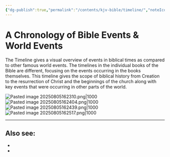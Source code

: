 ```yaml
---
{"dg-publish":true,"permalink":"/contents/kjv-bible/timeline/","noteIcon":"","created":"2025-08-05T16:21:48.471+08:00"}
---
```


# A Chronology of Bible Events & World Events

The Timeline gives a visual overview of events in biblical times as compared to other famous world events. The timelines in the individual books of the Bible are different, focusing on the events occurring in the books themselves. This timeline gives the scope of biblical history from Creation to the resurrection of Christ and the beginnings of the church along with key events that were occurring in other parts of the world.

![Pasted image 20250805162310.png|1000](/img/user/Attachments/Pasted%20image%2020250805162310.png)
![Pasted image 20250805162404.png|1000](/img/user/Attachments/Pasted%20image%2020250805162404.png)
![Pasted image 20250805162439.png|1000](/img/user/Attachments/Pasted%20image%2020250805162439.png)
![Pasted image 20250805162517.png|1000](/img/user/Attachments/Pasted%20image%2020250805162517.png)

<script> var refTagger = { settings: { bibleVersion: 'KJV', tooltipStyle: 'dark' } }; (function(d, t) { var n=d.querySelector('[nonce]'); refTagger.settings.nonce = n && (n.nonce||n.getAttribute('nonce')); var g = d.createElement(t), s = d.getElementsByTagName(t)[0]; g.src = 'https://api.reftagger.com/v2/RefTagger.js'; g.nonce = refTagger.settings.nonce; s.parentNode.insertBefore(g, s); }(document, 'script')); </script>

---
Also see:
- 
- 
- 